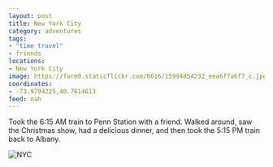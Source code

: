 ```yaml
---
layout: post
title: New York City
category: adventures
tags:
- "time travel"
- friends
locations:
- New York City
image: https://farm9.staticflickr.com/8616/15994854232_eea6f7a6f7_c.jpg
coordinates:
- -73.9794225,40.7614613
feed: nah
---
```


Took the 6:15 AM train to Penn Station with a friend. Walked around, saw the Christmas show, had a delicious dinner, and then took the 5:15 PM train back to Albany.

<div class="photos">

<img src="https://farm9.staticflickr.com/8616/15994854232_878e5f6237_h.jpg" alt="NYC">
</div>
